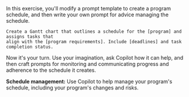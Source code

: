 In this exercise, you'll modify a prompt template to create a program schedule, and then write your own prompt for advice managing the schedule.

```
Create a Gantt chart that outlines a schedule for the [program] and assigns tasks that 
align with the [program requirements]. Include [deadlines] and task completion status. 
```

Now it's your turn. Use your imagination, ask Copilot how it can help, and then craft prompts for monitoring and communicating progress and adherence to the schedule it creates.

**Schedule management:** Use Copilot to help manage your program's schedule, including your program's changes and risks.
